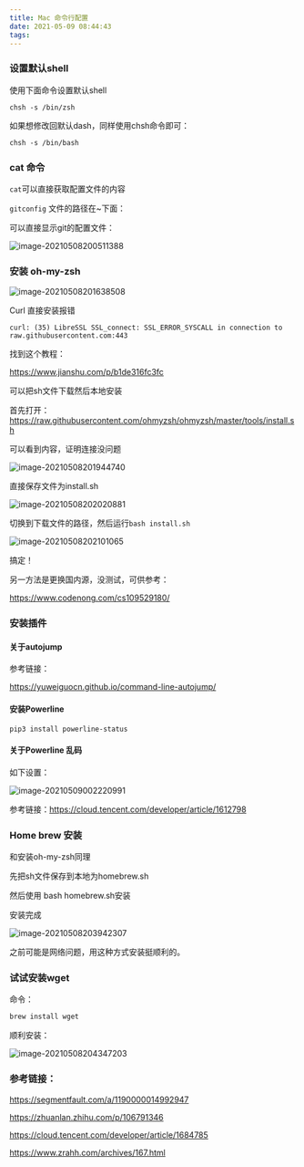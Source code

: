 ```yaml
---
title: Mac 命令行配置
date: 2021-05-09 08:44:43
tags:
---
```




### 设置默认shell

使用下面命令设置默认shell

`chsh -s /bin/zsh`

如果想修改回默认dash，同样使用chsh命令即可：

```
chsh -s /bin/bash
```

### cat 命令



`cat`可以直接获取配置文件的内容

`gitconfig` 文件的路径在~下面：

可以直接显示git的配置文件：

![image-20210508200511388](https://tva1.sinaimg.cn/large/008i3skNgy1gqbvvwkhn4j31860iemzf.jpg)



### 安装 oh-my-zsh

![image-20210508201638508](https://tva1.sinaimg.cn/large/008i3skNgy1gqba8kgp99j31kh0u0jz2.jpg)

Curl 直接安装报错

```shell
curl: (35) LibreSSL SSL_connect: SSL_ERROR_SYSCALL in connection to raw.githubusercontent.com:443
```

找到这个教程：

https://www.jianshu.com/p/b1de316fc3fc

可以把sh文件下载然后本地安装



首先打开：https://raw.githubusercontent.com/ohmyzsh/ohmyzsh/master/tools/install.sh

可以看到内容，证明连接没问题

![image-20210508201944740](https://tva1.sinaimg.cn/large/008i3skNgy1gqbvw4lemlj318z0u0qii.jpg)

直接保存文件为install.sh

![image-20210508202020881](https://tva1.sinaimg.cn/large/008i3skNgy1gqbvw9k0ldj30gs0k014w.jpg)



切换到下载文件的路径，然后运行`bash install.sh`

![image-20210508202101065](https://tva1.sinaimg.cn/large/008i3skNgy1gqbad3gdebj317x0u0n3x.jpg)

搞定！



另一方法是更换国内源，没测试，可供参考：

https://www.codenong.com/cs109529180/

### 安装插件

#### 关于autojump

参考链接：

https://yuweiguocn.github.io/command-line-autojump/

#### 安装Powerline

```text
pip3 install powerline-status
```



#### 关于Powerline 乱码

如下设置：

![image-20210509002220991](https://tva1.sinaimg.cn/large/008i3skNgy1gqbhc6qg0ej31f60qewoc.jpg)

参考链接：https://cloud.tencent.com/developer/article/1612798





### Home brew 安装

和安装oh-my-zsh同理

先把sh文件保存到本地为homebrew.sh

然后使用 bash  homebrew.sh安装

安装完成

![image-20210508203942307](https://tva1.sinaimg.cn/large/008i3skNgy1gqbvwj2vnij316w0u046w.jpg)



之前可能是网络问题，用这种方式安装挺顺利的。



### 试试安装wget

命令：

```bash
brew install wget
```

顺利安装：

![image-20210508204347203](https://tva1.sinaimg.cn/large/008i3skNgy1gqbb0s5sdyj317d0u0k0n.jpg)



### 参考链接：

https://segmentfault.com/a/1190000014992947

https://zhuanlan.zhihu.com/p/106791346

https://cloud.tencent.com/developer/article/1684785



https://www.zrahh.com/archives/167.html
